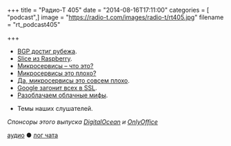 +++
title = "Радио-Т 405"
date = "2014-08-16T17:11:00"
categories = [ "podcast",]
image = "https://radio-t.com/images/radio-t/rt405.jpg"
filename = "rt_podcast405"

+++

* [BGP достиг рубежа](http://www.opennet.ru/opennews/art.shtml?num=40384).
* [Slice из Raspberry](http://prsm.tc/52lkwT).
* [Микросервисы – что это?](http://www.activestate.com/blog/2014/08/microservices-and-paas-part-i)
* [Микросервисы это плохо?](http://martinfowler.com/articles/distributed-objects-microservices.html)
* [Да, микросервисы это совсем плохо](http://prsm.tc/CZgSg8).
* [Google загонит всех в SSL](http://prsm.tc/lzltDj).
* [Разоблачаем облачные мифы](http://cloudcomputing.sys-con.com/node/3150161).
- Темы наших слушателей.

_Спонсоры этого выпуска [DigitalOcean](https://www.digitalocean.com) и [OnlyOffice](http://www.onlyoffice.com)_

[аудио](http://cdn.radio-t.com/rt_podcast405.mp3) ● [лог чата](http://chat.radio-t.com/logs/radio-t-405.html)
<audio src="http://cdn.radio-t.com/rt_podcast405.mp3" preload="none"></audio>